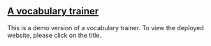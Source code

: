 ## [A vocabulary trainer](https://andreaslohbrunner.github.io/vocabulary-trainer/)

This is a demo version of a vocabulary trainer.
To view the deployed website, please click on the title.